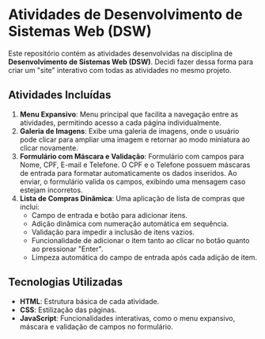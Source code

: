 # Atividades de Desenvolvimento de Sistemas Web (DSW)

Este repositório contém as atividades desenvolvidas na disciplina de **Desenvolvimento de Sistemas Web (DSW)**. Decidi fazer dessa forma para criar um "site" interativo com todas as atividades no mesmo projeto.

## Atividades Incluídas

1. **Menu Expansivo**: Menu principal que facilita a navegação entre as atividades, permitindo acesso a cada página individualmente.
2. **Galeria de Imagens**: Exibe uma galeria de imagens, onde o usuário pode clicar para ampliar uma imagem e retornar ao modo miniatura ao clicar novamente.
3. **Formulário com Máscara e Validação**: Formulário com campos para Nome, CPF, E-mail e Telefone. O CPF e o Telefone possuem máscaras de entrada para formatar automaticamente os dados inseridos. Ao enviar, o formulário valida os campos, exibindo uma mensagem caso estejam incorretos.
4. **Lista de Compras Dinâmica**: Uma aplicação de lista de compras que inclui:
   - Campo de entrada e botão para adicionar itens.
   - Adição dinâmica com numeração automática em sequência.
   - Validação para impedir a inclusão de itens vazios.
   - Funcionalidade de adicionar o item tanto ao clicar no botão quanto ao pressionar "Enter".
   - Limpeza automática do campo de entrada após cada adição de item.

## Tecnologias Utilizadas

- **HTML**: Estrutura básica de cada atividade.
- **CSS**: Estilização das páginas.
- **JavaScript**: Funcionalidades interativas, como o menu expansivo, máscara e validação de campos no formulário.
